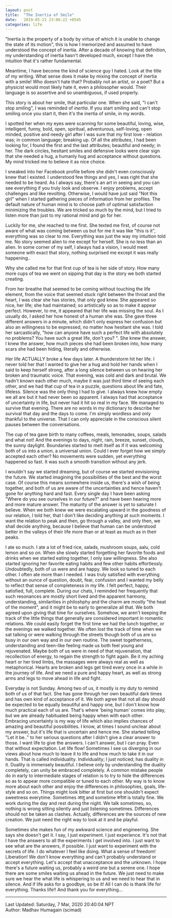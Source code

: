 ```yaml
---
layout: post
title:  "The Inertia of Smile"
date:   2019-05-21 23:06:22 +0545
categories: life
---
```


"Inertia is the property of a body by virtue of which it is unable to change the state of its motion", this is how I memorized and assumed to have understood the concept of inertia. After a decade of knowing that definition, my understanding of inertia hasn't developed much, except I have the intuition that it's rather fundamental.

Meantime, I have become the kind of science guy I hated. Look at the title of my writing. What sense does it make by mixing the concept of inertia with a smile! Who doesn't hate that? Probably not an artist, or a poet? But a physicist would most likely hate it, even a philosopher would. Their language is so assertive and so unambiguous, if used properly.

This story is about her smile, that particular one. When she said, "I can't stop smiling", I was reminded of *inertia*. If you start smiling and can't stop smiling once you start it, then it's the inertia of smile, in my words.

I spotted her when my eyes were scanning for some beautiful, loving, wise, intelligent, funny, bold, open, spiritual, adventurous, self-loving, open minded, positive and needy girl after I was sure that my first love - relation was; in common language; breaking up. Of all the attributes, I had been looking for, I found the first and the last attributes; beautiful and needy; in her. The dark circles, hesitant  smiles and defensive looks were clear sign that she needed a hug, a humanly hug and acceptance without questions. My mind tricked me to believe it as nice choice.

I sneaked into her Facebook profile before she didn't even consciously knew that I existed. I understood few things and yes, I was right that she needed to be heard. As I always say, there's an art in seeing and you can see everything if you truly look and observe. I enjoy problems, accept challenges and like revolting. Otherwise, I would have just said "Not this girl" when I started gathering pieces of information from her profiles. The default nature of human mind is to choose path of optimal satisfaction minimizing the troubles. We are tricked so much by the mind, but I tried to listen more than just to my rational mind and go for her.

Luckily for me, she reached to me first. She texted me first, of course not aware of what was coming between us but for me it was like "this is it", everything was so clear to me. Everything was just the way my intuition told me. No story seemed alien to me except for herself. She is no less than an alien. In some corner of my self, I always had a vision, I would meet someone with exact that story, nothing surprised me except it was really happening..

Why she called me for that first cup of tea is her side of story. How many more cups of tea we went on sipping that day is the story we both started creating.

From her breathe that seemed to be coming without touching the life element, from the voice that seemed stuck right between the throat and the heart, I was clear she has stories, that only god knew. She appeared so nice, her life; she had maintained; so artistically so as to make it appear perfect. However, to me, it appeared that her life was missing the soul. As I usually do, I asked her how honest of a human she was. She gave three different answers in a minute, which didn't only express her confusion but also an willingness to be expressed, no matter how hesitant she was. I told her sarcastically, "how can anyone have such a perfect life with absolutely no problems?  You have such a great life, don't you? ". She knew the answer, I knew the answer, how much pieces she had been broken into, how many scars she had been hiding, literally and otherwise.

Her life ACTUALLY broke a few days later. A thunderstorm hit her life. I never told her that I wanted to give her a hug and hold her hands when I said to keep herself strong, after a long silence between us on hearing her broken and traumatic voice. That evening, was cold and dark and brutal. We hadn't known each other much, maybe it was just third time of seeing each other, and we had that cup of tea in a puzzle, questions about life and fate,  lifeless. Silence was the only thing I had to give. I always knew how empty we all are but it had never been so apparent. I always had that acceptance of uncertainty in life, but never had it hit so real in my face. We managed to survive that evening. There are no words in my dictionary to describe her survival that day and the days to come. I'm simply wordless and only thankful to the universe. That I can only appreciate in the conscious silent pauses between the conversations. 

The cup of tea gave birth to many coffees, meals, lemonades, soups, salads and what not! And the evenings to days, night, rain, breeze, sunset, clouds, the sunny daylight. Boundaries started to melt itself as if it was welcoming both of us into a union, a universal union. Could I ever forget how we simply accepted each other? No movements were sudden, yet everything happened so fast. It was such a smooth transition without any jerk.

I wouldn't say we started dreaming, but of course we started envisioning the future. We started imagining the possibilities of the best and the worst case. Of course this means somewhere inside us, there's a wish of being together, and both of us are aware of the uncertainties and hence haven't gone for anything hard and fast. Every single day I have been asking "Where do you see ourselves in our future?" and have been hearing more and more mature answer. The maturity of the answer is yet to saturate I believe. When we both knew we were escalating upward in the goodness of our relation, I told her, that I don't like deciding anything at such moments. I want the relation to peak and then, go through a valley, and only then, we shall decide anything, because I believe that human can be understood better in the valleys of their life more than or at least as much as in their peaks.

I ate so much. I ate a lot of fried rice, salads, mushroom soups, aalu, cold lemon and so on. When she slowly started forgetting her favorite foods and drinks when we started eating together, I only saw willingness. She also started ignoring her favorite eating habits and few other habits effortlessly. Undoubtedly, both of us were and are happy. We look so tuned to each other. I often ate more than I needed. I was truly satisfied with everything without an ounce of question, doubt, fear, confusion and I wanted my belly to reflect that sense of completeness in my life. I felt perfect, happy, satisfied, full, complete. During our chats, I reminded her frequently that such resonances are mostly short lived and the apparent harmony, understanding, similarities in philoshphy and the charm are mostly "the heat of the moment", and it might be to early to generalize all that. We both agreed upon giving that time for ourselves. Somehow, we aren't keeping the track of the little things that generally are considered important in romantic relations. We could easily forget the first time we had the lunch together, or the evenings we walked together. We often lost the track of time when we sat talking or were walking through the streets though both of us are so busy in our own way and in our own routine. The sweet togetherness, understanding and teen-like feeling made us both feel young and rejuvenated. Maybe both of us were in need of that rejuvenation, that recollection of energy, to regain the strength to fight again. Be it my aching heart or her tired limbs, the massages were always real as well as metaphorical. Hearts are broken and legs get tired every once in a while in the journey of life. And we need a pure and happy heart, as well as strong arms and legs to move ahead in life and fight. 

Everyday is not Sunday. Among two of us, it mostly is my duty to remind both of us of that fact. She has gone through her own beautiful dark times and has own kind of acceptance of it. We both agree that not all day should be expected to be equally beautiful and happy one, but I don't know how much practical each of us are. That's where 'being human' comes into play, but we are already habituated being happy when with each other. Embracing uncertainty is my way of life which also implies chances of amazing and beautiful possibilities. I know, at times I sound unclear about my answer, but it's life that is uncertain and hence me. She started telling "Let it be.." to her serious questions after I didn't give a clear answer to those. I want life to give the answers. I can't answer, but I can pray. Even that without expectation. Let life flow! Sometimes I see us diverging in our views about how much to leave it to life and how much to take it in our hands. That is called individuality. Individuality; I just noticed; has duality in it. Duality is immensely beautiful. I believe only by understanding the duality completely, can unity be embraced completely. A common mistake people do in early to intermediate stages of relation is to try to hide the differences so as to appear more compatible or tuned to each other. My way is to know more about each other and enjoy the differences in philosophies, goals, life-style and so on. Things might look bitter at first but one shouldn't expect sweetness everytime. Sometimes आलु and sometime करेला is totally fine. We work during the day and rest during the night. We talk sometimes, so, nothing is wrong sitting silently and just listening sometimes. Differences should not be taken as clashes. Actually, differences are the sources of new creation. We just need the right way to look at it and be playful.

Sometimes she makes fun of my awkward science and engineering. She says she doesn't get it. I say, I just experiment. I just experience. It's not that I have the answers to all the experiments I get involved into. I just want to see what are the answers, if possible. I just want to experiment with the secrets of life. I do whatever I feel like doing. What a sense of freedom! Liberation! We don't know everything and can't probably understand or accept everything. Let's accept that unacceptance and the unknown. I hope there's a future waiting us, probably a weird one but a serene one. I hope there are some smiles waiting us ahead in the future. We just need to make sure we hear the what life is whispering to us and we need to hear that in silence. And if life asks for a goodbye, so be it! All I can do is thank life for everything. Thanks life!! And thank you for everything...

----------
Last Updated: Saturday, 7 Mar, 2020 20:40:04 NPT  
Author: Madhav Humagain (scimad)
